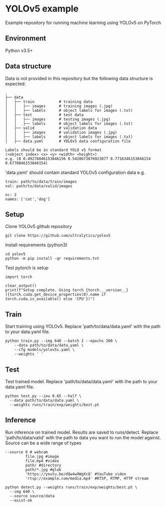 # YOLOv5 example
Example repository for running machine learning using YOLOv5 on PyTorch

## Environment
Python v3.5+

## Data structure
Data is not provided in this repository but the following data structure is expected:
```
.
├── data
│   ├── train           # training data
│   │   ├── images      # training images (.jpg)
│   │   ├── labels      # object labels for images (.txt)
│   ├── test            # test data
│   │   ├── images      # testing images (.jpg)
│   │   ├── labels      # object labels for images (.txt)
│   ├── valid           # validation data
│   │   ├── images      # validation images (.jpg)
│   │   ├── labels      # object labels for images (.txt)
│   ├── data.yaml       # YOLOv5 data configuration file
```
```
Labels should be in standard YOLO v5 format  
(<object index> <x> <y> <width> <height>) 
e.g. (8 0.49278846153846156 0.5420673076923077 0.7716346153846154 0.6778846153846154)
```
'data.yaml' should contain standard YOLOv5 configuration data e.g.
```
train: path/to/data/train/images
val: path/to/data/valid/images

nc: 2
names: ['cat','dog']
```

## Setup
Clone YOLOv5 github repository
```
git clone https://github.com/ultralytics/yolov5
```
Install requirements (python3)
```
cd yolov5
python -m pip install -qr requirements.txt
```
Test pytorch is setup
```
import torch

clear_output()
print(f"Setup complete. Using torch {torch.__version__} ({torch.cuda.get_device_properties(0).name if torch.cuda.is_available() else 'CPU'})")
```

## Train
Start training using YOLOv5. Replace 'path/to/data/data.yaml' with the path to your data.yaml file. 
```
python train.py --img 640 --batch 2 --epochs 200 \
    --data path/to/data/data.yaml \
    --cfg models/yolov5s.yaml \
    --weights ' '
```

## Test
Test trained model. Replace 'path/to/data/data.yaml' with the path to your data.yaml file. 
```
python test.py --iou 0.65 --half \
  --data path/to/data/data.yaml \
  --weights runs/train/exp/weights/best.pt
```

## Inference
Run inference on trained model. Results are saved to runs/detect. Replace 'path/to/data/valid' with the path to data you want to run the model against.
Source can be a wide range of types
```
--source 0 # webcam
         file.jpg #image
         file.mp4 #video
         path/ #directory
         path/*.jpg #glob
         'https://youtu.be/dQw4w9WgXcQ' #YouTube video
         'rtsp://example.com/media.mp4' #RTSP, RTMP, HTTP stream
```
```
python detect.py --weights runs/train/exp/weights/best.pt \
  --img 640 \
  --source source/data
  --exist-ok
```